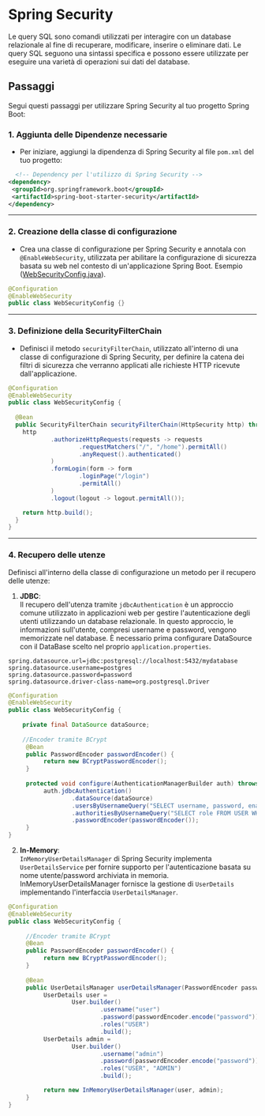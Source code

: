 # Spring Security
Le query SQL sono comandi utilizzati per interagire con un database relazionale al fine di recuperare, modificare, inserire o eliminare dati. Le query SQL seguono una sintassi specifica e possono essere utilizzate per eseguire una varietà di operazioni sui dati del database.

## Passaggi

Segui questi passaggi per utilizzare Spring Security al tuo progetto Spring Boot:

### 1. Aggiunta delle Dipendenze necessarie

- Per iniziare, aggiungi la dipendenza di Spring Security al file `pom.xml` del tuo progetto:

```xml
  <!-- Dependency per l'utilizzo di Spring Security -->
<dependency>
 <groupId>org.springframework.boot</groupId>
 <artifactId>spring-boot-starter-security</artifactId>
</dependency>

```
***

### 2. Creazione della classe di configurazione

- Crea una classe di configurazione per Spring Security e annotala con `@EnableWebSecurity`, utilizzata per abilitare la configurazione di sicurezza basata su web nel contesto di un'applicazione Spring Boot. Esempio ([WebSecurityConfig.java](..%2F..%2Fsrc%2Fmain%2Fjava%2Fit%2Fkrisopea%2Fspringcors%2Fsecurity%2FWebSecurityConfig.java)).
```java
@Configuration
@EnableWebSecurity
public class WebSecurityConfig {}
```
***

### 3. Definizione della SecurityFilterChain
- Definisci il metodo `securityFilterChain`, utilizzato all'interno di una classe di configurazione di Spring Security, per definire la catena dei filtri di sicurezza che verranno applicati alle richieste HTTP ricevute dall'applicazione.
```java
@Configuration
@EnableWebSecurity
public class WebSecurityConfig {
    
  @Bean
  public SecurityFilterChain securityFilterChain(HttpSecurity http) throws Exception {
    http
            .authorizeHttpRequests(requests -> requests
                    .requestMatchers("/", "/home").permitAll()
                    .anyRequest().authenticated()
            )
            .formLogin(form -> form
                    .loginPage("/login")
                    .permitAll()
            )
            .logout(logout -> logout.permitAll());

    return http.build();
  }
}
```

***

### 4. Recupero delle utenze
Definisci all'interno della classe di configurazione un metodo per il recupero delle utenze:
  1. **JDBC**:  
Il recupero dell'utenza tramite `jdbcAuthentication` è un approccio comune utilizzato in applicazioni web per gestire l'autenticazione degli utenti utilizzando un database relazionale. In questo approccio, le informazioni sull'utente, compresi username e password, vengono memorizzate nel database. È necessario prima configurare DataSource con il DataBase scelto nel proprio `application.properties`.
```properties
spring.datasource.url=jdbc:postgresql://localhost:5432/mydatabase
spring.datasource.username=postgres
spring.datasource.password=password
spring.datasource.driver-class-name=org.postgresql.Driver
```
```java
@Configuration
@EnableWebSecurity
public class WebSecurityConfig {
    
    private final DataSource dataSource;
    
    //Encoder tramite BCrypt
     @Bean
     public PasswordEncoder passwordEncoder() {
          return new BCryptPasswordEncoder();
     }
     
     protected void configure(AuthenticationManagerBuilder auth) throws Exception {
          auth.jdbcAuthentication()
                  .dataSource(dataSource)
                  .usersByUsernameQuery("SELECT username, password, enabled FROM USER WHERE username=?")
                  .authoritiesByUsernameQuery("SELECT role FROM USER WHERE username=?")
                  .passwordEncoder(passwordEncoder());
     }
}
```


  2. **In-Memory**:  
     `InMemoryUserDetailsManager` di Spring Security implementa `UserDetailsService` per fornire supporto per l'autenticazione basata su nome utente/password archiviata in memoria. InMemoryUserDetailsManager fornisce la gestione di `UserDetails` implementando l'interfaccia `UserDetailsManager`.

```java
@Configuration
@EnableWebSecurity
public class WebSecurityConfig {
    
     //Encoder tramite BCrypt
     @Bean
     public PasswordEncoder passwordEncoder() {
          return new BCryptPasswordEncoder();
     }
    
     @Bean
     public UserDetailsManager userDetailsManager(PasswordEncoder passwordEncoder) {
          UserDetails user =
                  User.builder()
                          .username("user")
                          .password(passwordEncoder.encode("password"))
                          .roles("USER")
                          .build();
          UserDetails admin =
                  User.builder()
                          .username("admin")
                          .password(passwordEncoder.encode("password"))
                          .roles("USER", "ADMIN")
                          .build();

          return new InMemoryUserDetailsManager(user, admin);
     }
}
```














